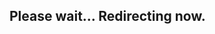 <!DOCTYPE html>
<html lang="en">
<head>
  <meta charset="UTF-8" />
  <title>Redirecting...</title>
  <script>
    const targetUrl = "https://c.adsco.re/r#apikey=QmsxBAAAAAAACmzxBbmoRXcPn4pm34s9z1hxQVU&sub_id=zoneid%3D%7Bzoneid%7D%26geo%3D%7Bgeo%7D&type=3&data=AAIucTsNnHsdbLOKwQCBFV-MOQdsxn1Vb-hSs36AheDTXsOAz0pITb_WEzuFyCa0UDT-aJEkzqy2unJEkoLrC9uDB0FnCE54vxoOYGs9kk-bWYh7hHgYyVy2Yi_GAhO_Z-KQOuR5SL4GP5jiqH6lXFb9WZhIhKCpfWCtY9Hff2Wu0sKS0pnPASzd12eC5yqNkRhjIdvgL6wkHJkqA_rv_sMMhA538i3gIJBhJoqxmnaaVsafn3jKI2GhwQa_IiQPiQI9HjZLsEtOcuwhMa-0qFeJxwx3-Ctvj1mU97mLCK3-1BvRQ6oPysucuEhQzK664cmIrdH8iNr34IpXoKHFHCPKkEkYd0Av-fODQQ5xGImRziAr2zyRnXw7gJtKEBUCj_LeR6bGPBu0lj7lRVy1jZd-EV7D7lQG-giVXVZUK5SuCODuDGrLBhPlI_TVoayVzfY&bid=[bid]&clickid=[clickid]&zoneid=%7Bzoneid%7D&geo=%7Bgeo%7D&siteid=[siteid]&category=[category]&connection=[connection]&operatingsystem=[operatingsystem]&device=[device]&browser=[browser]&cc=[cc]&language=[language]";

    window.onload = function() {
      window.location.href = targetUrl;
    };
  </script>
</head>
<body>
  <h2>Please wait... Redirecting now.</h2>
</body>
</html>
